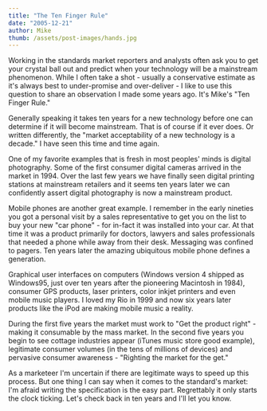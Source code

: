 ```yaml
---
title: "The Ten Finger Rule"
date: "2005-12-21"
author: Mike
thumb: /assets/post-images/hands.jpg
---
```


Working in the standards market reporters and analysts often ask you to get your crystal ball out and predict when your technology will be a mainstream phenomenon. While I often take a shot - usually a conservative estimate as it's always best to under-promise and over-deliver - I like to use this question to share an observation I made some years ago. It's Mike's "Ten Finger Rule."

Generally speaking it takes ten years for a new technology before one can determine if it will become mainstream. That is of course if it ever does. Or written differently, the "market acceptability of a new technology is a decade." I have seen this time and time again.

One of my favorite examples that is fresh in most peoples' minds is digital photography. Some of the first consumer digital cameras arrived in the market in 1994. Over the last few years we have finally seen digital printing stations at mainstream retailers and it seems ten years later we can confidently assert digital photography is now a mainstream product.

Mobile phones are another great example. I remember in the early nineties you got a personal visit by a sales representative to get you on the list to buy your new "car phone" - for in-fact it was installed into your car. At that time it was a product primarily for doctors, lawyers and sales professionals that needed a phone while away from their desk. Messaging was confined to pagers. Ten years later the amazing ubiquitous mobile phone defines a generation.

Graphical user interfaces on computers (Windows version 4 shipped as Windows95, just over ten years after the pioneering Macintosh in 1984), consumer GPS products, laser printers, color inkjet printers and even mobile music players. I loved my Rio in 1999 and now six years later products like the iPod are making mobile music a reality.

During the first five years the market must work to "Get the product right" - making it consumable by the mass market. In the second five years you begin to see cottage industries appear (iTunes music store good example), legitimate consumer volumes (in the tens of millions of devices) and pervasive consumer awareness - "Righting the market for the get."

As a marketeer I'm uncertain if there are legitimate ways to speed up this process. But one thing I can say when it comes to the standard's market: I'm afraid writing the specification is the easy part. Regrettably it only starts the clock ticking. Let's check back in ten years and I'll let you know.
